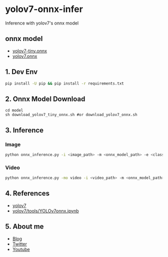 # yolov7-onnx-infer
Inference with yolov7's onnx model

## onnx model
* [yolov7-tiny.onnx](https://drive.google.com/file/d/1-P3RpFnbXv_a99EW_wiBCUcZ7ssJzEnj/view?usp=share_link)
* [yolov7.onnx](https://drive.google.com/file/d/1pL-VhELoJMIwT5H9hGi5y0wgztfb0CsI/view?usp=share_link)

## 1. Dev Env
```bash
pip install -U pip && pip install -r requirements.txt
```

## 2. Onnx Model Download
```
cd model
sh download_yolov7_tiny_onnx.sh #or download_yolov7_onnx.sh
```

## 3. Inference
### Image
```bash
python onnx_inference.py -i <image_path> -m <onnx_model_path> -e <class_name> -s <score_threshold>
```
### Video
```bash
python onnx_inference.py -mo video -i <video_path> -m <onnx_model_path> -e <class_name> -s <score_threshold>
```
## 4. References
* [yolov7](https://github.com/WongKinYiu/yolov7)
* [yolov7/tools/YOLOv7onnx.ipynb](https://github.com/WongKinYiu/yolov7/blob/main/tools/YOLOv7onnx.ipynb)

## 5. About me
* [Blog](https://chantastu.hatenablog.com/)
* [Twitter](https://twitter.com/chantatsu_blog)
* [Youtube](https://www.youtube.com/channel/UCH9dyrHb8qbEKr_oPsCWq2Q)
